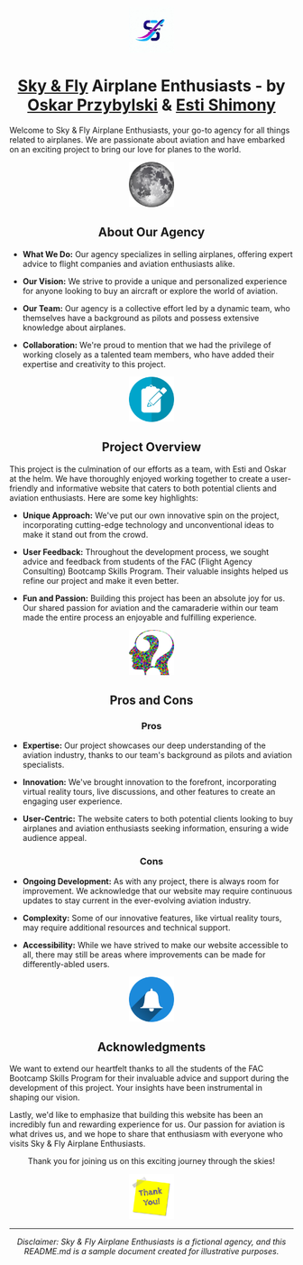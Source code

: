 <!--Airplane ICON --> <div align="center">
  <a href="fac29a.github.io/sky-fly/">
    <img src="images/logo.jpeg" alt="Logo" width="80" height="80">
  </a> <br >

# [Sky & Fly](https://fac29a.github.io/sky-fly/) Airplane Enthusiasts - by [Oskar Przybylski](https://www.linkedin.com/in/oskar-przybylski/) & [Esti Shimony](https://www.linkedin.com/in/ester-shimony/)<br ></div>

Welcome to Sky & Fly Airplane Enthusiasts, your go-to agency for all things related to airplanes. We are passionate about aviation and have embarked on an exciting project to bring our love for planes to the world.

<!--About ICON --> <div align="center">
  <a>
    <img src="images/about.png" alt="Logo" width="80" height="80">
  </a> <br >

## About Our Agency </div>

- **What We Do:** Our agency specializes in selling airplanes, offering expert advice to flight companies and aviation enthusiasts alike.

- **Our Vision:** We strive to provide a unique and personalized experience for anyone looking to buy an aircraft or explore the world of aviation.

- **Our Team:** Our agency is a collective effort led by a dynamic team, who themselves have a background as pilots and possess extensive knowledge about airplanes.

- **Collaboration:** We're proud to mention that we had the privilege of working closely as a talented team members, who have added their expertise and creativity to this project.

<!--Projects ICON --> <div align="center">
  <a>
    <img src="images/projects.png" alt="Logo" width="80" height="80">
  </a> <br >

## Project Overview </div>

This project is the culmination of our efforts as a team, with Esti and Oskar at the helm. We have thoroughly enjoyed working together to create a user-friendly and informative website that caters to both potential clients and aviation enthusiasts. Here are some key highlights:

- **Unique Approach:** We've put our own innovative spin on the project, incorporating cutting-edge technology and unconventional ideas to make it stand out from the crowd.

- **User Feedback:** Throughout the development process, we sought advice and feedback from students of the FAC (Flight Agency Consulting) Bootcamp Skills Program. Their valuable insights helped us refine our project and make it even better.

- **Fun and Passion:** Building this project has been an absolute joy for us. Our shared passion for aviation and the camaraderie within our team made the entire process an enjoyable and fulfilling experience.

<!--Pros & Cons ICON --> <div align="center">
  <a>
    <img src="images/pros.png" alt="Logo" width="80" height="80">
  </a> <br >

## Pros and Cons

### Pros </div>

- **Expertise:** Our project showcases our deep understanding of the aviation industry, thanks to our team's background as pilots and aviation specialists.

- **Innovation:** We've brought innovation to the forefront, incorporating virtual reality tours, live discussions, and other features to create an engaging user experience.

- **User-Centric:** The website caters to both potential clients looking to buy airplanes and aviation enthusiasts seeking information, ensuring a wide audience appeal.

<div align="center"> 

### Cons </div>

- **Ongoing Development:** As with any project, there is always room for improvement. We acknowledge that our website may require continuous updates to stay current in the ever-evolving aviation industry.

- **Complexity:** Some of our innovative features, like virtual reality tours, may require additional resources and technical support.

- **Accessibility:** While we have strived to make our website accessible to all, there may still be areas where improvements can be made for differently-abled users.

<!--Acknowledgments --> <div align="center">
  <a>
    <img src="images/Acknowledgments.png" alt="Logo" width="80" height="80">
  </a> <br >


## Acknowledgments </div>

We want to extend our heartfelt thanks to all the students of the FAC Bootcamp Skills Program for their invaluable advice and support during the development of this project. Your insights have been instrumental in shaping our vision.

Lastly, we'd like to emphasize that building this website has been an incredibly fun and rewarding experience for us. Our passion for aviation is what drives us, and we hope to share that enthusiasm with everyone who visits Sky & Fly Airplane Enthusiasts.

<div align="center"> 


Thank you for joining us on this exciting journey through the skies!

<!--Thank-you --> <div align="center">
  <a>
    <img src="images/thank-you.png" alt="Logo" width="80" height="80">
  </a> <br >

---

_Disclaimer: Sky & Fly Airplane Enthusiasts is a fictional agency, and this README.md is a sample document created for illustrative purposes._
